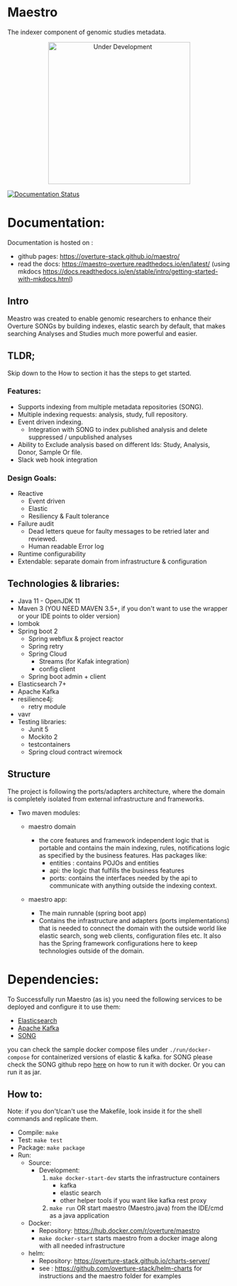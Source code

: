 # Maestro
The indexer component of genomic studies metadata.

<p align="center">
    <a href="https://github.com/overture-stack/maestro">
        <img alt="Under Development" 
            title="Under Development" 
            src="http://www.overture.bio/img/progress-horizontal-UD.svg" width="320" />
    </a>
</p>

[![Documentation Status](https://readthedocs.org/projects/maestro-overture/badge/?version=latest)](https://maestro-overture.readthedocs.io/en/latest/?badge=latest)

# Documentation:
Documentation is hosted on :
- github pages: https://overture-stack.github.io/maestro/
- read the docs: https://maestro-overture.readthedocs.io/en/latest/ (using mkdocs https://docs.readthedocs.io/en/stable/intro/getting-started-with-mkdocs.html)

## Intro
Meastro was created to enable genomic researchers to enhance their Overture SONGs by building indexes, elastic search
by default, that makes searching Analyses and Studies much more powerful and easier.

## TLDR; 
Skip down to the How to section it has the steps to get started.

### Features:
- Supports indexing from multiple metadata repositories (SONG).
- Multiple indexing requests: analysis, study, full repository.
- Event driven indexing.
    - Integration with SONG to index published analysis and delete suppressed / unpublished analyses
- Ability to Exclude analysis based on different Ids: Study, Analysis, Donor, Sample Or file.
- Slack web hook integration

### Design Goals:
- Reactive
    - Event driven
    - Elastic
    - Resiliency & Fault tolerance
- Failure audit
    - Dead letters queue for faulty messages to be retried later and reviewed.
    - Human readable Error log
- Runtime configurability
- Extendable: separate domain from infrastructure & configuration

## Technologies & libraries:
- Java 11 - OpenJDK 11
- Maven 3 (YOU NEED MAVEN 3.5+, if you don't want to use the wrapper or your IDE points to older version)
- lombok
- Spring boot 2
    - Spring webflux & project reactor
    - Spring retry
    - Spring Cloud
        - Streams (for Kafak integration)
        - config client
    - Spring boot admin + client
- Elasticsearch 7+
- Apache Kafka
- resilience4j:
    - retry module
- vavr 
- Testing libraries:
    - Junit 5
    - Mockito 2
    - testcontainers
    - Spring cloud contract wiremock

## Structure
The project is following the ports/adapters architecture, where the domain is completely isolated from external infrastructure
and frameworks.
- Two maven modules:
    - maestro domain
      - the core features and framework independent logic that is portable and contains the main indexing, rules, notifications
      logic as specified by the business features. Has packages like:
          - entities : contains POJOs and entities
          - api: the logic that fulfills the business features
          - ports: contains the interfaces needed by the api to communicate with anything outside the indexing context.

    - maestro app:
       - The main runnable (spring boot app)
       - Contains the infrastructure and adapters (ports implementations) that is needed to connect the domain
         with the outside world like elastic search, song web clients, configuration files etc.
         It also has the Spring framework configurations here to keep technologies outside of the domain.
         
# Dependencies:
To Successfully run Maestro (as is) you need the following services to be deployed and configure it to use them:
- [Elasticsearch](https://www.elastic.co/products/elasticsearch)
- [Apache Kafka](https://kafka.apache.org/)
- [SONG](https://github.com/overture-stack/SONG)

you can check the sample docker compose files under `./run/docker-compose` for containerized versions of elastic & kafka.
for SONG please check the SONG github repo [here](https://github.com/overture-stack/SONG/tree/develop/dev) 
on how to run it with docker. Or you can run it as jar.

## How to:
Note: if you don't/can't use the Makefile, look inside it for the shell commands and replicate them.
- Compile: `make` 
- Test: `make test`
- Package: `make package`
- Run:
    - Source:
        - Development:
            1. `make docker-start-dev` starts the infrastructure containers
                - kafka
                - elastic search
                - other helper tools if you want like kafka rest proxy
            2. `make run` OR start maestro (Maestro.java) from the IDE/cmd as a java application
    - Docker:
        - Repository: https://hub.docker.com/r/overture/maestro
        - `make docker-start` starts maestro from a docker image along with all needed infrastructure
    - helm:
        - Repository: https://overture-stack.github.io/charts-server/
        - see : https://github.com/overture-stack/helm-charts for instructions and the maestro folder for examples
      
